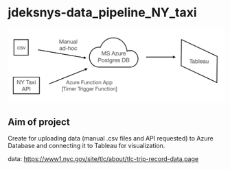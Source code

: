 # jdeksnys-data_pipeline_NY_taxi


![alt text](https://github.com/jdeksnys/jdeksnys-data_pipeline_NY_taxi/blob/main/Screenshot%202022-01-18%20at%2001.38.32.png)<br>


## Aim of project
Create for uploading data (manual .csv files and API requested) to Azure Database and connecting it to Tableau for visualization.

data: https://www1.nyc.gov/site/tlc/about/tlc-trip-record-data.page
